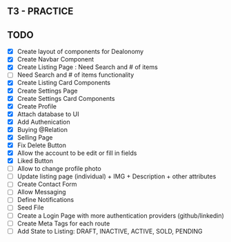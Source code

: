 ## T3 - PRACTICE

## TODO

- [x] Create layout of components for Dealonomy
- [x] Create Navbar Component
- [x] Create Listing Page : Need Search and # of items
- [ ] Need Search and # of items functionality
- [x] Create Listing Card Components
- [x] Create Settings Page
- [x] Create Settings Card Components
- [x] Create Profile
- [x] Attach database to UI
- [x] Add Authenication
- [x] Buying @Relation
- [x] Selling Page
- [x] Fix Delete Button
- [x] Allow the account to be edit or fill in fields
- [x] Liked Button
- [ ] Allow to change profile photo
- [ ] Update listing page (individual) + IMG + Description + other attributes
- [ ] Create Contact Form
- [ ] Allow Messaging
- [ ] Define Notifications
- [ ] Seed File
- [ ] Create a Login Page with more authentication providers (github/linkedin)
- [ ] Create Meta Tags for each route
- [ ] Add State to Listing: DRAFT, INACTIVE, ACTIVE, SOLD, PENDING
